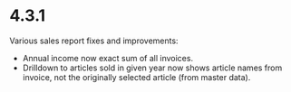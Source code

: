 # 4.3.1

Various sales report fixes and improvements:

* Annual income now exact sum of all invoices.
* Drilldown to articles sold in given year now shows article names from invoice, not the originally selected article (from master data).
